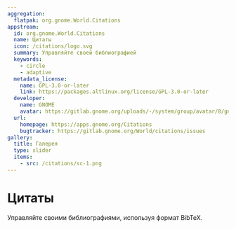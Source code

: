 ```yaml
---
aggregation:
  flatpak: org.gnome.World.Citations
appstream:
  id: org.gnome.World.Citations
  name: Цитаты
  icon: /citations/logo.svg
  summary: Управляйте своей библиографией
  keywords:
    - circle
    - adaptive
  metadata_license:
    name: GPL-3.0-or-later
    link: https://packages.altlinux.org/license/GPL-3.0-or-later
  developer:
    name: GNOME
    avatar: https://gitlab.gnome.org/uploads/-/system/group/avatar/8/gnomelogo.png?width=48
  url:
    homepage: https://apps.gnome.org/Citations
    bugtracker: https://gitlab.gnome.org/World/citations/issues
gallery:
  title: Галерея
  type: slider
  items:
    - src: /citations/sc-1.png
---
```


# Цитаты

Управляйте своими библиографиями, используя формат BibTeX.

<AGWGallery />

<!--@include: @apps/.parts/install/content-flatpak.md-->
